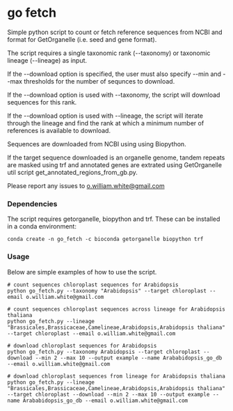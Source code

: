 # go fetch

Simple python script to count or fetch reference sequences from NCBI and format for GetOrganelle (i.e. seed and gene format). 

The script requires a single taxonomic rank (--taxonomy) or taxonomic lineage (--lineage) as input.

If the --download option is specified, the user must also specify --min and --max thresholds for the number of sequnces to download. 

If the --download option is used with --taxonomy, the script will download sequences for this rank. 

If the --download option is used with --lineage, the script will iterate through the lineage and find the rank at which a minimum number of references is available to download. 

Sequences are downloaded from NCBI using using Biopython. 

If the target sequence downloaded is an organelle genome, tandem repeats are masked using trf and annotated genes are extrated using GetOrganelle util script get_annotated_regions_from_gb.py. 

Please report any issues to o.william.white@gmail.com

### Dependencies

The script requires getorganelle, biopython and trf. These can be installed in a conda environment:
```
conda create -n go_fetch -c bioconda getorganelle biopython trf
```

### Usage

Below are simple examples of how to use the script. 
```
# count sequences chloroplast sequences for Arabidopsis
python go_fetch.py --taxonomy "Arabidopsis" --target chloroplast --email o.william.white@gmail.com

# count sequences chloroplast sequences across lineage for Arabidopsis thaliana
python go_fetch.py --lineage "Brassicales,Brassicaceae,Camelineae,Arabidopsis,Arabidopsis thaliana" --target chloroplast --email o.william.white@gmail.com

# download chloroplast sequences for Arabidopsis
python go_fetch.py --taxonomy Arabidopsis --target chloroplast --download --min 2 --max 10 --output example --name Arababidopsis_go_db --email o.william.white@gmail.com

# download chloroplast sequences from lineage for Arabidopsis thaliana
python go_fetch.py --lineage "Brassicales,Brassicaceae,Camelineae,Arabidopsis,Arabidopsis thaliana" --target chloroplast --download --min 2 --max 10 --output example --name Arababidopsis_go_db --email o.william.white@gmail.com
```

